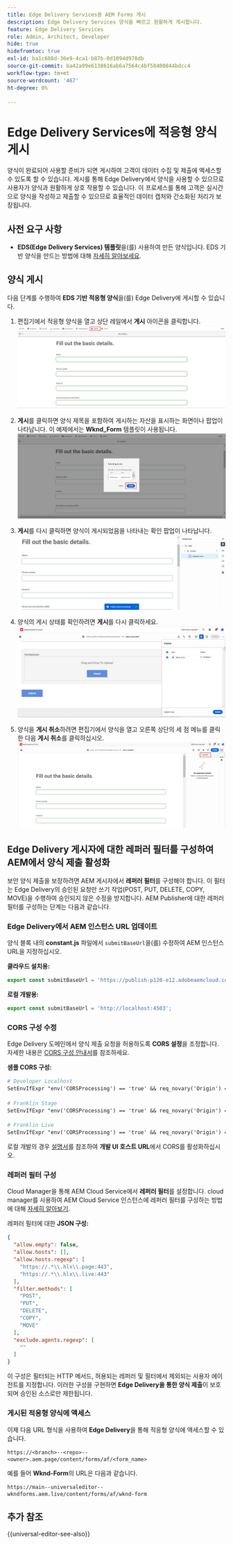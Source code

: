 ```yaml
---
title: Edge Delivery Services용 AEM Forms 게시
description: Edge Delivery Services 양식을 빠르고 원활하게 게시합니다.
feature: Edge Delivery Services
role: Admin, Architect, Developer
hide: true
hidefromtoc: true
exl-id: ba1c608d-36e9-4ca1-b87b-0d1094d978db
source-git-commit: ba42a99e6138616ab6a7564c4bf58400844bdcc4
workflow-type: tm+mt
source-wordcount: '467'
ht-degree: 0%

---
```


# Edge Delivery Services에 적응형 양식 게시

양식이 완료되어 사용할 준비가 되면 게시하여 고객이 데이터 수집 및 제출에 액세스할 수 있도록 할 수 있습니다. 게시를 통해 Edge Delivery에서 양식을 사용할 수 있으므로 사용자가 양식과 원활하게 상호 작용할 수 있습니다. 이 프로세스를 통해 고객은 실시간으로 양식을 작성하고 제출할 수 있으므로 효율적인 데이터 캡처와 간소화된 처리가 보장됩니다.

## 사전 요구 사항

* **EDS(Edge Delivery Services) 템플릿**&#x200B;을(를) 사용하여 만든 양식입니다. EDS 기반 양식을 만드는 방법에 대해 [자세히 알아보세요](/help/edge/docs/forms/universal-editor/getting-started-universal-editor.md).

## 양식 게시

다음 단계를 수행하여 **EDS 기반 적응형 양식**&#x200B;을(를) Edge Delivery에 게시할 수 있습니다.

<!--1. Select the **Adaptive Form** that you want to publish and click the **Edit** ![edit icon](/help/forms/assets/edit.svg) icon.
   ![Select EDS-Based Form](/help/forms/assets/select-eds-based-form.png)-->

1. 편집기에서 적응형 양식을 열고 상단 레일에서 **게시** 아이콘을 클릭합니다.
   ![게시 클릭](/help/forms/assets/publish-icon-eds-form.png)

1. **게시**&#x200B;를 클릭하면 양식 제목을 포함하여 게시하는 자산을 표시하는 화면이나 팝업이 나타납니다. 이 예제에서는 **Wknd_Form** 템플릿이 사용됩니다.
   ![게시 클릭](/help/forms/assets/on-click-publish.png)

1. **게시**를 다시 클릭하면 양식이 게시되었음을 나타내는 확인 팝업이 나타납니다.
   ![게시 성공](/help/forms/assets/publish-success.png)

1. 양식의 게시 상태를 확인하려면 **게시**를 다시 클릭하세요.
   ![게시 상태](/help/forms/assets/publish-status.png)

1. 양식을 **게시 취소**&#x200B;하려면 편집기에서 양식을 열고 오른쪽 상단의 세 점 메뉴를 클릭한 다음 **게시 취소**를 클릭하십시오.
   ![게시 취소](/help/forms/assets/unpublish--form.png)

## Edge Delivery 게시자에 대한 레퍼러 필터를 구성하여 AEM에서 양식 제출 활성화

보안 양식 제출을 보장하려면 AEM 게시자에서 **레퍼러 필터**&#x200B;를 구성해야 합니다. 이 필터는 Edge Delivery의 승인된 요청만 쓰기 작업(POST, PUT, DELETE, COPY, MOVE)을 수행하여 승인되지 않은 수정을 방지합니다. AEM Publisher에 대한 레퍼러 필터를 구성하는 단계는 다음과 같습니다.

### Edge Delivery에서 AEM 인스턴스 URL 업데이트

양식 블록 내의 **constant.js** 파일에서 `submitBaseUrl`을(를) 수정하여 AEM 인스턴스 URL을 지정하십시오.

**클라우드 설치용:**

```js
export const submitBaseUrl = 'https://publish-p120-e12.adobeaemcloud.com';
```
**로컬 개발용:**

```js
export const submitBaseUrl = 'http://localhost:4503';
```

### CORS 구성 수정

Edge Delivery 도메인에서 양식 제출 요청을 허용하도록 **CORS 설정**&#x200B;을 조정합니다. 자세한 내용은 [CORS 구성 안내서](https://experienceleague.adobe.com/en/docs/experience-manager-learn/getting-started-with-aem-headless/deployments/configurations/cors)를 참조하세요.

**샘플 CORS 구성:**

```apache
# Developer Localhost
SetEnvIfExpr "env('CORSProcessing') == 'true' && req_novary('Origin') =~ m#(http://localhost(:\d+)?$)#" CORSTrusted=true

# Franklin Stage
SetEnvIfExpr "env('CORSProcessing') == 'true' && req_novary('Origin') =~ m#(https://.*\.hlx\.page$)#" CORSTrusted=true  

# Franklin Live
SetEnvIfExpr "env('CORSProcessing') == 'true' && req_novary('Origin') =~ m#(https://.*\.hlx\.live$)#" CORSTrusted=true
```
로컬 개발의 경우 [설명서](https://experienceleague.adobe.com/en/docs/experience-manager-cloud-service/content/headless/deployment/referrer-filter)를 참조하여 **개발 UI 호스트 URL**&#x200B;에서 CORS를 활성화하십시오.

### 레퍼러 필터 구성

Cloud Manager을 통해 AEM Cloud Service에서 **레퍼러 필터**&#x200B;를 설정합니다. cloud manager를 사용하여 AEM Cloud Service 인스턴스에 레퍼러 필터를 구성하는 방법에 대해 [자세히 알아보기](https://experienceleague.adobe.com/en/docs/experience-manager-learn/foundation/security/understand-cross-origin-resource-sharing).

레퍼러 필터에 대한 **JSON 구성:**

```json
{
  "allow.empty": false,
  "allow.hosts": [],
  "allow.hosts.regexp": [
    "https://.*\\.hlx\\.page:443",
    "https://.*\\.hlx\\.live:443"
  ],
  "filter.methods": [
    "POST",
    "PUT",
    "DELETE",
    "COPY",
    "MOVE"
  ],
  "exclude.agents.regexp": [
    ""
  ]
}
```

이 구성은 필터되는 HTTP 메서드, 허용되는 레퍼러 및 필터에서 제외되는 사용자 에이전트를 지정합니다. 이러한 구성을 구현하면 **Edge Delivery을 통한 양식 제출**&#x200B;이 보호되며 승인된 소스로만 제한됩니다.

### 게시된 적응형 양식에 액세스

이제 다음 URL 형식을 사용하여 **Edge Delivery**&#x200B;을 통해 적응형 양식에 액세스할 수 있습니다.

```
https://<branch>--<repo>--<owner>.aem.page/content/forms/af/<form_name>
```

예를 들어 **Wknd-Form**&#x200B;의 URL은 다음과 같습니다.

```
https://main--universaleditor--wkndforms.aem.live/content/forms/af/wknd-form
```


## 추가 참조

{{universal-editor-see-also}}

